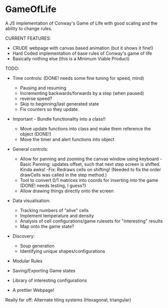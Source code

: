 # GameOfLife
A JS implementation of Conway's Game of Life with good scaling and the ability to change rules.

CURRENT FEATURES:
- CRUDE webpage with canvas based animation (but it shows it fine!)
- Hard Coded implementation of base rules of Conway's game of life
- Basically nothing else (this is a Minimum Viable Product)

TODO:

- Time controls: (DONE! needs some fine tuning for speed, mind)
    - Pausing and resuming
    - Incrementing backwards/forwards by a step (when paused)
    - reverse speed?
    - Skip to beginning/last generated state
    - Fix counters so they update.
- Important - Bundle functionality into a class!!
    - Move update functions into class and make them reference the object (DONE!)
    - Move the timer and alert functions into object 
- General controls:
    - Allow for panning and zooming the canvas window using keyboard 
        -Basic Panning: updates offset, such that next step screen is shifted. Kinda awks! 
            -Fix: Redraws cells on shifting! (Needed to fix the order drawCells was called in the step method.)
    - Tool to convert 0/1 matrices into coords for inserting into the game (DONE! needs testing, I guess?)
    - Allow drawing things directly onto the screen
- Data visualisation:
    - Tracking numbers of "alive" cells
    - Implement temperature and density
    - Analysis of cell configurations/game rulesets for "interesting" results
    - Map onto the game state?

- Discovery:
    - Soup generation
    - Identifying unique shapes/configurations
- Modular Rules
- Saving/Exporting Game states
- Library of interesting configurations
- A prettier Webpage!


Really far off:
Alternate tiling systems (Hexagonal, triangular)
